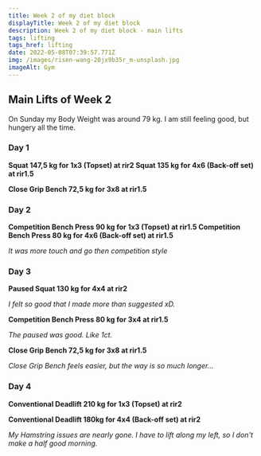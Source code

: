 ```yaml
---
title: Week 2 of my diet block
displayTitle: Week 2 of my diet block
description: Week 2 of my diet block - main lifts
tags: lifting
tags_href: lifting
date: 2022-05-08T07:39:57.771Z
img: /images/risen-wang-20jx9b35r_m-unsplash.jpg
imageAlt: Gym
---
```

## Main Lifts of Week 2

On Sunday my Body Weight was around 79 kg. I am still feeling good, but hungery all the time. 

### Day 1

**Squat 147,5 kg for 1x3 (Topset) at rir2
Squat 135 kg for 4x6 (Back-off set) at rir1.5**

**Close Grip Bench 72,5 kg for 3x8 at rir1.5**

### Day 2

**Competition Bench Press 90 kg for 1x3 (Topset) at rir1.5 
Competition Bench Press 80 kg for 4x6 (Back-off set) at rir1.5** 

*It was more touch and go then competition style*

### Day 3

**Paused Squat 130 kg for 4x4 at rir2**

*I felt so good that I made more than suggested xD.*



**Competition Bench Press 80 kg for 3x4 at rir1.5**

*The paused was good. Like 1ct.*



**Close Grip Bench 72,5 kg for 3x8 at rir1.5**

*Close Grip Bench feels easier, but the way is so much longer...*

### Day 4

**Conventional Deadlift 210 kg for 1x3 (Topset) at rir2**

**Conventional Deadlift 180kg for 4x4 (Back-off set) at rir2**

*My Hamstring issues are nearly gone. I have to lift along my left, so I don't make a half good morning.*
